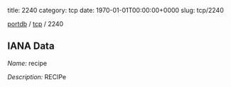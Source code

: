 title: 2240
category: tcp
date: 1970-01-01T00:00:00+0000
slug: tcp/2240

[portdb](/) / [tcp](/category/tcp.html) / 2240


## IANA Data

_Name:_ recipe

_Description:_ RECIPe

